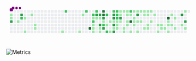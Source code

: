 <svg viewBox="-16 -32 880 192" width="880" height="192" xmlns="http://www.w3.org/2000/svg"><style>@keyframes c0{.45%{fill:var(--c1)}.47%,to{fill:var(--ce)}}@keyframes c1{.68%{fill:var(--c1)}.7%,to{fill:var(--ce)}}@keyframes c2{64.98%{fill:var(--c3)}65%,to{fill:var(--ce)}}@keyframes c3{1.36%{fill:var(--c1)}1.38%,to{fill:var(--ce)}}@keyframes c4{63.83%{fill:var(--c3)}63.85%,to{fill:var(--ce)}}@keyframes c5{63.61%{fill:var(--c2)}63.63%,to{fill:var(--ce)}}@keyframes c6{2.05%{fill:var(--c1)}2.07%,to{fill:var(--ce)}}@keyframes c7{4.8%{fill:var(--c1)}4.82%,to{fill:var(--ce)}}@keyframes c8{2.74%{fill:var(--c1)}2.76%,to{fill:var(--ce)}}@keyframes c9{3.65%{fill:var(--c1)}3.67%,to{fill:var(--ce)}}@keyframes ca{3.88%{fill:var(--c1)}3.9%,to{fill:var(--ce)}}@keyframes cb{7.31%{fill:var(--c1)}7.33%,to{fill:var(--ce)}}@keyframes cc{60.17%{fill:var(--c2)}60.19%,to{fill:var(--ce)}}@keyframes cd{8.46%{fill:var(--c1)}8.48%,to{fill:var(--ce)}}@keyframes ce{23.1%{fill:var(--c1)}23.12%,to{fill:var(--ce)}}@keyframes cf{58.8%{fill:var(--c2)}58.82%,to{fill:var(--ce)}}@keyframes cg{93.13%{fill:var(--c4)}93.15%,to{fill:var(--ce)}}@keyframes ch{57.2%{fill:var(--c2)}57.22%,to{fill:var(--ce)}}@keyframes ci{22.19%{fill:var(--c1)}22.21%,to{fill:var(--ce)}}@keyframes cj{57.66%{fill:var(--c2)}57.68%,to{fill:var(--ce)}}@keyframes ck{9.83%{fill:var(--c1)}9.85%,to{fill:var(--ce)}}@keyframes cl{9.6%{fill:var(--c1)}9.62%,to{fill:var(--ce)}}@keyframes cm{9.37%{fill:var(--c1)}9.39%,to{fill:var(--ce)}}@keyframes cn{56.74%{fill:var(--c2)}56.76%,to{fill:var(--ce)}}@keyframes co{75.73%{fill:var(--c3)}75.75%,to{fill:var(--ce)}}@keyframes cp{10.52%{fill:var(--c1)}10.54%,to{fill:var(--ce)}}@keyframes cq{75.5%{fill:var(--c3)}75.52%,to{fill:var(--ce)}}@keyframes cr{10.75%{fill:var(--c1)}10.77%,to{fill:var(--ce)}}@keyframes cs{71.16%{fill:var(--c3)}71.18%,to{fill:var(--ce)}}@keyframes ct{21.04%{fill:var(--c1)}21.06%,to{fill:var(--ce)}}@keyframes cu{20.81%{fill:var(--c1)}20.83%,to{fill:var(--ce)}}@keyframes cv{91.07%{fill:var(--c4)}91.09%,to{fill:var(--ce)}}@keyframes cw{90.84%{fill:var(--c4)}90.86%,to{fill:var(--ce)}}@keyframes cx{75.05%{fill:var(--c3)}75.07%,to{fill:var(--ce)}}@keyframes cy{11.2%{fill:var(--c1)}11.22%,to{fill:var(--ce)}}@keyframes cz{52.16%{fill:var(--c2)}52.18%,to{fill:var(--ce)}}@keyframes c10{71.61%{fill:var(--c3)}71.63%,to{fill:var(--ce)}}@keyframes c11{51.25%{fill:var(--c2)}51.27%,to{fill:var(--ce)}}@keyframes c12{25.39%{fill:var(--c1)}25.41%,to{fill:var(--ce)}}@keyframes c13{52.85%{fill:var(--c2)}52.87%,to{fill:var(--ce)}}@keyframes c14{11.66%{fill:var(--c1)}11.68%,to{fill:var(--ce)}}@keyframes c15{19.67%{fill:var(--c1)}19.69%,to{fill:var(--ce)}}@keyframes c16{50.56%{fill:var(--c2)}50.58%,to{fill:var(--ce)}}@keyframes c17{73.22%{fill:var(--c3)}73.24%,to{fill:var(--ce)}}@keyframes c18{72.99%{fill:var(--c3)}73.01%,to{fill:var(--ce)}}@keyframes c19{11.89%{fill:var(--c1)}11.91%,to{fill:var(--ce)}}@keyframes c1a{72.53%{fill:var(--c3)}72.55%,to{fill:var(--ce)}}@keyframes c1b{19.21%{fill:var(--c1)}19.23%,to{fill:var(--ce)}}@keyframes c1c{78.02%{fill:var(--c3)}78.04%,to{fill:var(--ce)}}@keyframes c1d{50.33%{fill:var(--c2)}50.35%,to{fill:var(--ce)}}@keyframes c1e{54.68%{fill:var(--c2)}54.7%,to{fill:var(--ce)}}@keyframes c1f{54.45%{fill:var(--c2)}54.47%,to{fill:var(--ce)}}@keyframes c1g{12.12%{fill:var(--c1)}12.14%,to{fill:var(--ce)}}@keyframes c1h{18.3%{fill:var(--c1)}18.32%,to{fill:var(--ce)}}@keyframes c1i{18.07%{fill:var(--c1)}18.09%,to{fill:var(--ce)}}@keyframes c1j{32.71%{fill:var(--c1)}32.73%,to{fill:var(--ce)}}@keyframes c1k{32.94%{fill:var(--c1)}32.96%,to{fill:var(--ce)}}@keyframes c1l{73.9%{fill:var(--c3)}73.92%,to{fill:var(--ce)}}@keyframes c1m{12.35%{fill:var(--c1)}12.37%,to{fill:var(--ce)}}@keyframes c1n{32.48%{fill:var(--c1)}32.5%,to{fill:var(--ce)}}@keyframes c1o{17.61%{fill:var(--c1)}17.63%,to{fill:var(--ce)}}@keyframes c1p{17.38%{fill:var(--c1)}17.4%,to{fill:var(--ce)}}@keyframes c1q{32.26%{fill:var(--c1)}32.28%,to{fill:var(--ce)}}@keyframes c1r{27.45%{fill:var(--c1)}27.47%,to{fill:var(--ce)}}@keyframes c1s{12.8%{fill:var(--c1)}12.82%,to{fill:var(--ce)}}@keyframes c1t{13.03%{fill:var(--c1)}13.05%,to{fill:var(--ce)}}@keyframes c1u{49.42%{fill:var(--c2)}49.44%,to{fill:var(--ce)}}@keyframes c1v{27.68%{fill:var(--c1)}27.7%,to{fill:var(--ce)}}@keyframes c1w{88.55%{fill:var(--c4)}88.57%,to{fill:var(--ce)}}@keyframes c1x{16.92%{fill:var(--c1)}16.94%,to{fill:var(--ce)}}@keyframes c1y{28.14%{fill:var(--c1)}28.16%,to{fill:var(--ce)}}@keyframes c1z{31.34%{fill:var(--c1)}31.36%,to{fill:var(--ce)}}@keyframes c20{13.72%{fill:var(--c1)}13.74%,to{fill:var(--ce)}}@keyframes c21{13.49%{fill:var(--c1)}13.51%,to{fill:var(--ce)}}@keyframes c22{28.37%{fill:var(--c1)}28.39%,to{fill:var(--ce)}}@keyframes c23{80.77%{fill:var(--c3)}80.79%,to{fill:var(--ce)}}@keyframes c24{13.95%{fill:var(--c1)}13.97%,to{fill:var(--ce)}}@keyframes c25{16.47%{fill:var(--c1)}16.49%,to{fill:var(--ce)}}@keyframes c26{28.59%{fill:var(--c1)}28.61%,to{fill:var(--ce)}}@keyframes c27{14.18%{fill:var(--c1)}14.2%,to{fill:var(--ce)}}@keyframes c28{28.82%{fill:var(--c1)}28.84%,to{fill:var(--ce)}}@keyframes c29{30.42%{fill:var(--c1)}30.44%,to{fill:var(--ce)}}@keyframes c2a{15.78%{fill:var(--c1)}15.8%,to{fill:var(--ce)}}@keyframes c2b{29.05%{fill:var(--c1)}29.07%,to{fill:var(--ce)}}@keyframes c2c{30.2%{fill:var(--c1)}30.22%,to{fill:var(--ce)}}@keyframes c2d{15.32%{fill:var(--c1)}15.34%,to{fill:var(--ce)}}@keyframes c2e{15.55%{fill:var(--c1)}15.57%,to{fill:var(--ce)}}@keyframes c2f{29.28%{fill:var(--c1)}29.3%,to{fill:var(--ce)}}@keyframes c2g{14.86%{fill:var(--c1)}14.88%,to{fill:var(--ce)}}@keyframes c2h{29.74%{fill:var(--c1)}29.76%,to{fill:var(--ce)}}@keyframes c2i{36.15%{fill:var(--c1)}36.17%,to{fill:var(--ce)}}@keyframes c2j{42.55%{fill:var(--c1)}42.57%,to{fill:var(--ce)}}@keyframes c2k{36.37%{fill:var(--c1)}36.39%,to{fill:var(--ce)}}@keyframes c2l{36.6%{fill:var(--c1)}36.62%,to{fill:var(--ce)}}@keyframes c2m{36.83%{fill:var(--c1)}36.85%,to{fill:var(--ce)}}@keyframes c2n{85.8%{fill:var(--c4)}85.82%,to{fill:var(--ce)}}@keyframes c2o{41.18%{fill:var(--c1)}41.2%,to{fill:var(--ce)}}@keyframes c2p{37.29%{fill:var(--c1)}37.31%,to{fill:var(--ce)}}@keyframes c2q{41.87%{fill:var(--c1)}41.89%,to{fill:var(--ce)}}@keyframes c2r{40.49%{fill:var(--c1)}40.51%,to{fill:var(--ce)}}@keyframes c2s{37.52%{fill:var(--c1)}37.54%,to{fill:var(--ce)}}@keyframes c2t{40.04%{fill:var(--c1)}40.06%,to{fill:var(--ce)}}@keyframes c2u{37.98%{fill:var(--c1)}38%,to{fill:var(--ce)}}@keyframes c2v{83.74%{fill:var(--c3)}83.76%,to{fill:var(--ce)}}@keyframes c2w{39.12%{fill:var(--c1)}39.14%,to{fill:var(--ce)}}@keyframes c2x{45.76%{fill:var(--c1)}45.78%,to{fill:var(--ce)}}@keyframes c2y{84.43%{fill:var(--c3)}84.45%,to{fill:var(--ce)}}@keyframes c2z{38.66%{fill:var(--c1)}38.68%,to{fill:var(--ce)}}@keyframes u0{.45%{transform:scale(0,1)}.47%,.68%{transform:scale(.01,1)}.7%,1.36%{transform:scale(.03,1)}1.38%,2.05%{transform:scale(.04,1)}2.07%,2.74%{transform:scale(.05,1)}2.76%,3.65%{transform:scale(.07,1)}3.67%,3.88%{transform:scale(.08,1)}3.9%,4.8%{transform:scale(.09,1)}4.82%,7.31%{transform:scale(.11,1)}7.33%,8.46%{transform:scale(.12,1)}8.48%,9.37%{transform:scale(.14,1)}9.39%,9.6%{transform:scale(.15,1)}9.62%,9.83%{transform:scale(.16,1)}10.52%,9.85%{transform:scale(.18,1)}10.54%,10.75%{transform:scale(.19,1)}10.77%,11.2%{transform:scale(.2,1)}11.22%,11.66%{transform:scale(.22,1)}11.68%,11.89%{transform:scale(.23,1)}11.91%,12.12%{transform:scale(.24,1)}12.14%,12.35%{transform:scale(.26,1)}12.37%,12.8%{transform:scale(.27,1)}12.82%,13.03%{transform:scale(.28,1)}13.05%,13.49%{transform:scale(.3,1)}13.51%,13.72%{transform:scale(.31,1)}13.74%,13.95%{transform:scale(.32,1)}13.97%,14.18%{transform:scale(.34,1)}14.2%,14.86%{transform:scale(.35,1)}14.88%,15.32%{transform:scale(.36,1)}15.34%,15.55%{transform:scale(.38,1)}15.57%,15.78%{transform:scale(.39,1)}15.8%,16.47%{transform:scale(.41,1)}16.49%,16.92%{transform:scale(.42,1)}16.94%,17.38%{transform:scale(.43,1)}17.4%,17.61%{transform:scale(.45,1)}17.63%,18.07%{transform:scale(.46,1)}18.09%,18.3%{transform:scale(.47,1)}18.32%,19.21%{transform:scale(.49,1)}19.23%,19.67%{transform:scale(.5,1)}19.69%,20.81%{transform:scale(.51,1)}20.83%,21.04%{transform:scale(.53,1)}21.06%,22.19%{transform:scale(.54,1)}22.21%,23.1%{transform:scale(.55,1)}23.12%,25.39%{transform:scale(.57,1)}25.41%,27.45%{transform:scale(.58,1)}27.47%,27.68%{transform:scale(.59,1)}27.7%,28.14%{transform:scale(.61,1)}28.16%,28.37%{transform:scale(.62,1)}28.39%,28.59%{transform:scale(.64,1)}28.61%,28.82%{transform:scale(.65,1)}28.84%,29.05%{transform:scale(.66,1)}29.07%,29.28%{transform:scale(.68,1)}29.3%,29.74%{transform:scale(.69,1)}29.76%,30.2%{transform:scale(.7,1)}30.22%,30.42%{transform:scale(.72,1)}30.44%,31.34%{transform:scale(.73,1)}31.36%,32.26%{transform:scale(.74,1)}32.28%,32.48%{transform:scale(.76,1)}32.5%,32.71%{transform:scale(.77,1)}32.73%,32.94%{transform:scale(.78,1)}32.96%,36.15%{transform:scale(.8,1)}36.17%,36.37%{transform:scale(.81,1)}36.39%,36.6%{transform:scale(.82,1)}36.62%,36.83%{transform:scale(.84,1)}36.85%,37.29%{transform:scale(.85,1)}37.31%,37.52%{transform:scale(.86,1)}37.54%,37.98%{transform:scale(.88,1)}38%,38.66%{transform:scale(.89,1)}38.68%,39.12%{transform:scale(.91,1)}39.14%,40.04%{transform:scale(.92,1)}40.06%,40.49%{transform:scale(.93,1)}40.51%,41.18%{transform:scale(.95,1)}41.2%,41.87%{transform:scale(.96,1)}41.89%,42.55%{transform:scale(.97,1)}42.57%,45.76%{transform:scale(.99,1)}45.78%,to{transform:scale(1,1)}}@keyframes u1{49.42%{transform:scale(0,1)}49.44%,50.33%{transform:scale(.07,1)}50.35%,50.56%{transform:scale(.14,1)}50.58%,51.25%{transform:scale(.21,1)}51.27%,52.16%{transform:scale(.29,1)}52.18%,52.85%{transform:scale(.36,1)}52.87%,54.45%{transform:scale(.43,1)}54.47%,54.68%{transform:scale(.5,1)}54.7%,56.74%{transform:scale(.57,1)}56.76%,57.2%{transform:scale(.64,1)}57.22%,57.66%{transform:scale(.71,1)}57.68%,58.8%{transform:scale(.79,1)}58.82%,60.17%{transform:scale(.86,1)}60.19%,63.61%{transform:scale(.93,1)}63.63%,to{transform:scale(1,1)}}@keyframes u2{63.83%{transform:scale(0,1)}63.85%,64.98%{transform:scale(.07,1)}65%,71.16%{transform:scale(.13,1)}71.18%,71.61%{transform:scale(.2,1)}71.63%,72.53%{transform:scale(.27,1)}72.55%,72.99%{transform:scale(.33,1)}73.01%,73.22%{transform:scale(.4,1)}73.24%,73.9%{transform:scale(.47,1)}73.92%,75.05%{transform:scale(.53,1)}75.07%,75.5%{transform:scale(.6,1)}75.52%,75.73%{transform:scale(.67,1)}75.75%,78.02%{transform:scale(.73,1)}78.04%,80.77%{transform:scale(.8,1)}80.79%,83.74%{transform:scale(.87,1)}83.76%,84.43%{transform:scale(.93,1)}84.45%,to{transform:scale(1,1)}}@keyframes u3{85.8%{transform:scale(0,1)}85.82%,88.55%{transform:scale(.2,1)}88.57%,90.84%{transform:scale(.4,1)}90.86%,91.07%{transform:scale(.6,1)}91.09%,93.13%{transform:scale(.8,1)}93.15%,to{transform:scale(1,1)}}@keyframes s0{0%,99.77%{transform:translate(0,-16px)}.69%{transform:translate(0,32px)}1.14%{transform:translate(32px,32px)}1.37%{transform:translate(32px,48px)}1.83%{transform:translate(64px,48px)}2.06%,63.39%{transform:translate(64px,32px)}2.52%{transform:translate(96px,32px)}2.75%{transform:translate(96px,16px)}2.97%{transform:translate(112px,16px)}3.89%{transform:translate(112px,80px)}4.58%{transform:translate(64px,80px)}4.81%{transform:translate(64px,96px)}9.38%{transform:translate(384px,96px)}9.84%{transform:translate(384px,64px)}10.07%{transform:translate(400px,64px)}10.53%,21.97%,75.97%{transform:translate(400px,32px)}10.76%,24.49%,75.29%{transform:translate(416px,32px)}10.98%,24.71%,70.94%{transform:translate(416px,48px)}12.81%,27%,88.79%{transform:translate(544px,48px)}13.04%{transform:translate(544px,64px)}13.5%{transform:translate(576px,64px)}13.73%{transform:translate(576px,48px)}14.87%{transform:translate(656px,48px)}15.1%{transform:translate(656px,64px)}15.33%{transform:translate(640px,64px)}15.56%{transform:translate(640px,80px)}16.25%{transform:translate(592px,80px)}16.48%,79.63%{transform:translate(592px,96px)}17.39%{transform:translate(528px,96px)}17.62%{transform:translate(528px,80px)}18.08%,53.78%{transform:translate(496px,80px)}18.31%{transform:translate(496px,64px)}18.54%{transform:translate(512px,64px)}18.76%{transform:translate(512px,80px)}19.45%,53.32%{transform:translate(464px,80px)}19.91%{transform:translate(464px,112px)}20.37%{transform:translate(432px,112px)}20.59%{transform:translate(432px,96px)}20.82%{transform:translate(416px,96px)}21.05%{transform:translate(416px,80px)}21.28%{transform:translate(400px,80px)}22.43%{transform:translate(368px,32px)}22.65%{transform:translate(368px,16px)}23.11%{transform:translate(336px,16px)}23.34%{transform:translate(336px,32px)}25.17%,51.72%{transform:translate(448px,48px)}25.4%,52.4%{transform:translate(448px,64px)}25.63%{transform:translate(464px,64px)}25.86%{transform:translate(464px,48px)}27.46%,32.04%,89.24%{transform:translate(544px,16px)}27.92%,31.58%,33.87%{transform:translate(576px,16px)}28.15%{transform:translate(576px,0)}29.52%{transform:translate(672px,0)}29.75%{transform:translate(672px,16px)}30.66%{transform:translate(608px,16px)}30.89%{transform:translate(608px,32px)}31.35%,34.1%{transform:translate(576px,32px)}32.27%{transform:translate(544px,0)}32.72%{transform:translate(512px,0)}32.95%,73.68%{transform:translate(512px,16px)}35.7%{transform:translate(688px,32px)}36.16%{transform:translate(688px,64px)}36.38%{transform:translate(704px,64px)}36.61%{transform:translate(704px,80px)}37.07%{transform:translate(736px,80px)}37.3%{transform:translate(736px,64px)}37.76%{transform:translate(768px,64px)}37.99%{transform:translate(768px,80px)}38.67%{transform:translate(816px,80px)}38.9%{transform:translate(816px,64px)}39.13%{transform:translate(800px,64px)}39.59%,45.08%,84.9%{transform:translate(800px,32px)}40.05%{transform:translate(768px,32px)}40.27%{transform:translate(768px,16px)}40.5%{transform:translate(752px,16px)}40.96%{transform:translate(752px,48px)}41.19%{transform:translate(736px,48px)}41.88%{transform:translate(736px,96px)}42.56%{transform:translate(688px,96px)}42.79%{transform:translate(688px,80px)}44.39%{transform:translate(800px,80px)}45.31%{transform:translate(816px,32px)}45.77%{transform:translate(816px,0)}51.03%{transform:translate(448px,0)}51.95%{transform:translate(432px,48px)}52.17%,71.4%{transform:translate(432px,64px)}52.86%{transform:translate(448px,96px)}53.09%{transform:translate(464px,96px)}55.15%{transform:translate(496px,-16px)}56.52%{transform:translate(400px,-16px)}56.75%{transform:translate(400px,0)}56.98%{transform:translate(384px,0)}57.67%{transform:translate(384px,48px)}57.89%{transform:translate(368px,48px)}58.58%,91.99%{transform:translate(368px,0)}62.93%{transform:translate(64px,0)}63.62%{transform:translate(48px,32px)}63.84%{transform:translate(48px,16px)}64.53%{transform:translate(0,16px)}64.99%{transform:translate(0,48px)}71.17%{transform:translate(416px,64px)}71.62%{transform:translate(432px,80px)}72.31%{transform:translate(480px,80px)}73.23%{transform:translate(480px,16px)}73.91%{transform:translate(512px,32px)}75.51%{transform:translate(416px,16px)}75.74%{transform:translate(400px,16px)}77.12%{transform:translate(480px,32px)}78.03%{transform:translate(480px,96px)}80.78%{transform:translate(592px,16px)}83.98%{transform:translate(816px,16px)}84.44%{transform:translate(816px,48px)}84.67%{transform:translate(800px,48px)}88.33%{transform:translate(560px,32px)}88.56%{transform:translate(560px,48px)}90.85%{transform:translate(432px,16px)}91.08%{transform:translate(432px,0)}93.14%{transform:translate(368px,80px)}95.19%{transform:translate(224px,80px)}95.88%{transform:translate(224px,32px)}96.8%{transform:translate(160px,32px)}97.25%{transform:translate(160px,0)}98.86%{transform:translate(48px,0)}99.08%{transform:translate(48px,-16px)}}@keyframes s1{0%,99.77%{transform:translate(16px,-16px)}.23%{transform:translate(0,-16px)}.92%{transform:translate(0,32px)}1.37%{transform:translate(32px,32px)}1.6%{transform:translate(32px,48px)}2.06%{transform:translate(64px,48px)}2.29%,63.62%{transform:translate(64px,32px)}2.75%{transform:translate(96px,32px)}2.97%{transform:translate(96px,16px)}3.2%{transform:translate(112px,16px)}4.12%{transform:translate(112px,80px)}4.81%{transform:translate(64px,80px)}5.03%{transform:translate(64px,96px)}9.61%{transform:translate(384px,96px)}10.07%{transform:translate(384px,64px)}10.3%{transform:translate(400px,64px)}10.76%,22.2%,76.2%{transform:translate(400px,32px)}10.98%,24.71%,75.51%{transform:translate(416px,32px)}11.21%,24.94%,71.17%{transform:translate(416px,48px)}13.04%,27.23%,89.02%{transform:translate(544px,48px)}13.27%{transform:translate(544px,64px)}13.73%{transform:translate(576px,64px)}13.96%{transform:translate(576px,48px)}15.1%{transform:translate(656px,48px)}15.33%{transform:translate(656px,64px)}15.56%{transform:translate(640px,64px)}15.79%{transform:translate(640px,80px)}16.48%{transform:translate(592px,80px)}16.7%,79.86%{transform:translate(592px,96px)}17.62%{transform:translate(528px,96px)}17.85%{transform:translate(528px,80px)}18.31%,54%{transform:translate(496px,80px)}18.54%{transform:translate(496px,64px)}18.76%{transform:translate(512px,64px)}18.99%{transform:translate(512px,80px)}19.68%,53.55%{transform:translate(464px,80px)}20.14%{transform:translate(464px,112px)}20.59%{transform:translate(432px,112px)}20.82%{transform:translate(432px,96px)}21.05%{transform:translate(416px,96px)}21.28%{transform:translate(416px,80px)}21.51%{transform:translate(400px,80px)}22.65%{transform:translate(368px,32px)}22.88%{transform:translate(368px,16px)}23.34%{transform:translate(336px,16px)}23.57%{transform:translate(336px,32px)}25.4%,51.95%{transform:translate(448px,48px)}25.63%,52.63%{transform:translate(448px,64px)}25.86%{transform:translate(464px,64px)}26.09%{transform:translate(464px,48px)}27.69%,32.27%,89.47%{transform:translate(544px,16px)}28.15%,31.81%,34.1%{transform:translate(576px,16px)}28.38%{transform:translate(576px,0)}29.75%{transform:translate(672px,0)}29.98%{transform:translate(672px,16px)}30.89%{transform:translate(608px,16px)}31.12%{transform:translate(608px,32px)}31.58%,34.32%{transform:translate(576px,32px)}32.49%{transform:translate(544px,0)}32.95%{transform:translate(512px,0)}33.18%,73.91%{transform:translate(512px,16px)}35.93%{transform:translate(688px,32px)}36.38%{transform:translate(688px,64px)}36.61%{transform:translate(704px,64px)}36.84%{transform:translate(704px,80px)}37.3%{transform:translate(736px,80px)}37.53%{transform:translate(736px,64px)}37.99%{transform:translate(768px,64px)}38.22%{transform:translate(768px,80px)}38.9%{transform:translate(816px,80px)}39.13%{transform:translate(816px,64px)}39.36%{transform:translate(800px,64px)}39.82%,45.31%,85.13%{transform:translate(800px,32px)}40.27%{transform:translate(768px,32px)}40.5%{transform:translate(768px,16px)}40.73%{transform:translate(752px,16px)}41.19%{transform:translate(752px,48px)}41.42%{transform:translate(736px,48px)}42.11%{transform:translate(736px,96px)}42.79%{transform:translate(688px,96px)}43.02%{transform:translate(688px,80px)}44.62%{transform:translate(800px,80px)}45.54%{transform:translate(816px,32px)}46%{transform:translate(816px,0)}51.26%{transform:translate(448px,0)}52.17%{transform:translate(432px,48px)}52.4%,71.62%{transform:translate(432px,64px)}53.09%{transform:translate(448px,96px)}53.32%{transform:translate(464px,96px)}55.38%{transform:translate(496px,-16px)}56.75%{transform:translate(400px,-16px)}56.98%{transform:translate(400px,0)}57.21%{transform:translate(384px,0)}57.89%{transform:translate(384px,48px)}58.12%{transform:translate(368px,48px)}58.81%,92.22%{transform:translate(368px,0)}63.16%{transform:translate(64px,0)}63.84%{transform:translate(48px,32px)}64.07%{transform:translate(48px,16px)}64.76%{transform:translate(0,16px)}65.22%{transform:translate(0,48px)}71.4%{transform:translate(416px,64px)}71.85%{transform:translate(432px,80px)}72.54%{transform:translate(480px,80px)}73.46%{transform:translate(480px,16px)}74.14%{transform:translate(512px,32px)}75.74%{transform:translate(416px,16px)}75.97%{transform:translate(400px,16px)}77.35%{transform:translate(480px,32px)}78.26%{transform:translate(480px,96px)}81.01%{transform:translate(592px,16px)}84.21%{transform:translate(816px,16px)}84.67%{transform:translate(816px,48px)}84.9%{transform:translate(800px,48px)}88.56%{transform:translate(560px,32px)}88.79%{transform:translate(560px,48px)}91.08%{transform:translate(432px,16px)}91.3%{transform:translate(432px,0)}93.36%{transform:translate(368px,80px)}95.42%{transform:translate(224px,80px)}96.11%{transform:translate(224px,32px)}97.03%{transform:translate(160px,32px)}97.48%{transform:translate(160px,0)}99.08%{transform:translate(48px,0)}99.31%{transform:translate(48px,-16px)}}@keyframes s2{0%,99.77%{transform:translate(32px,-16px)}.46%{transform:translate(0,-16px)}1.14%{transform:translate(0,32px)}1.6%{transform:translate(32px,32px)}1.83%{transform:translate(32px,48px)}2.29%{transform:translate(64px,48px)}2.52%,63.84%{transform:translate(64px,32px)}2.97%{transform:translate(96px,32px)}3.2%{transform:translate(96px,16px)}3.43%{transform:translate(112px,16px)}4.35%{transform:translate(112px,80px)}5.03%{transform:translate(64px,80px)}5.26%{transform:translate(64px,96px)}9.84%{transform:translate(384px,96px)}10.3%{transform:translate(384px,64px)}10.53%{transform:translate(400px,64px)}10.98%,22.43%,76.43%{transform:translate(400px,32px)}11.21%,24.94%,75.74%{transform:translate(416px,32px)}11.44%,25.17%,71.4%{transform:translate(416px,48px)}13.27%,27.46%,89.24%{transform:translate(544px,48px)}13.5%{transform:translate(544px,64px)}13.96%{transform:translate(576px,64px)}14.19%{transform:translate(576px,48px)}15.33%{transform:translate(656px,48px)}15.56%{transform:translate(656px,64px)}15.79%{transform:translate(640px,64px)}16.02%{transform:translate(640px,80px)}16.7%{transform:translate(592px,80px)}16.93%,80.09%{transform:translate(592px,96px)}17.85%{transform:translate(528px,96px)}18.08%{transform:translate(528px,80px)}18.54%,54.23%{transform:translate(496px,80px)}18.76%{transform:translate(496px,64px)}18.99%{transform:translate(512px,64px)}19.22%{transform:translate(512px,80px)}19.91%,53.78%{transform:translate(464px,80px)}20.37%{transform:translate(464px,112px)}20.82%{transform:translate(432px,112px)}21.05%{transform:translate(432px,96px)}21.28%{transform:translate(416px,96px)}21.51%{transform:translate(416px,80px)}21.74%{transform:translate(400px,80px)}22.88%{transform:translate(368px,32px)}23.11%{transform:translate(368px,16px)}23.57%{transform:translate(336px,16px)}23.8%{transform:translate(336px,32px)}25.63%,52.17%{transform:translate(448px,48px)}25.86%,52.86%{transform:translate(448px,64px)}26.09%{transform:translate(464px,64px)}26.32%{transform:translate(464px,48px)}27.92%,32.49%,89.7%{transform:translate(544px,16px)}28.38%,32.04%,34.32%{transform:translate(576px,16px)}28.6%{transform:translate(576px,0)}29.98%{transform:translate(672px,0)}30.21%{transform:translate(672px,16px)}31.12%{transform:translate(608px,16px)}31.35%{transform:translate(608px,32px)}31.81%,34.55%{transform:translate(576px,32px)}32.72%{transform:translate(544px,0)}33.18%{transform:translate(512px,0)}33.41%,74.14%{transform:translate(512px,16px)}36.16%{transform:translate(688px,32px)}36.61%{transform:translate(688px,64px)}36.84%{transform:translate(704px,64px)}37.07%{transform:translate(704px,80px)}37.53%{transform:translate(736px,80px)}37.76%{transform:translate(736px,64px)}38.22%{transform:translate(768px,64px)}38.44%{transform:translate(768px,80px)}39.13%{transform:translate(816px,80px)}39.36%{transform:translate(816px,64px)}39.59%{transform:translate(800px,64px)}40.05%,45.54%,85.35%{transform:translate(800px,32px)}40.5%{transform:translate(768px,32px)}40.73%{transform:translate(768px,16px)}40.96%{transform:translate(752px,16px)}41.42%{transform:translate(752px,48px)}41.65%{transform:translate(736px,48px)}42.33%{transform:translate(736px,96px)}43.02%{transform:translate(688px,96px)}43.25%{transform:translate(688px,80px)}44.85%{transform:translate(800px,80px)}45.77%{transform:translate(816px,32px)}46.22%{transform:translate(816px,0)}51.49%{transform:translate(448px,0)}52.4%{transform:translate(432px,48px)}52.63%,71.85%{transform:translate(432px,64px)}53.32%{transform:translate(448px,96px)}53.55%{transform:translate(464px,96px)}55.61%{transform:translate(496px,-16px)}56.98%{transform:translate(400px,-16px)}57.21%{transform:translate(400px,0)}57.44%{transform:translate(384px,0)}58.12%{transform:translate(384px,48px)}58.35%{transform:translate(368px,48px)}59.04%,92.45%{transform:translate(368px,0)}63.39%{transform:translate(64px,0)}64.07%{transform:translate(48px,32px)}64.3%{transform:translate(48px,16px)}64.99%{transform:translate(0,16px)}65.45%{transform:translate(0,48px)}71.62%{transform:translate(416px,64px)}72.08%{transform:translate(432px,80px)}72.77%{transform:translate(480px,80px)}73.68%{transform:translate(480px,16px)}74.37%{transform:translate(512px,32px)}75.97%{transform:translate(416px,16px)}76.2%{transform:translate(400px,16px)}77.57%{transform:translate(480px,32px)}78.49%{transform:translate(480px,96px)}81.24%{transform:translate(592px,16px)}84.44%{transform:translate(816px,16px)}84.9%{transform:translate(816px,48px)}85.13%{transform:translate(800px,48px)}88.79%{transform:translate(560px,32px)}89.02%{transform:translate(560px,48px)}91.3%{transform:translate(432px,16px)}91.53%{transform:translate(432px,0)}93.59%{transform:translate(368px,80px)}95.65%{transform:translate(224px,80px)}96.34%{transform:translate(224px,32px)}97.25%{transform:translate(160px,32px)}97.71%{transform:translate(160px,0)}99.31%{transform:translate(48px,0)}99.54%{transform:translate(48px,-16px)}}@keyframes s3{0%,99.77%{transform:translate(48px,-16px)}.69%{transform:translate(0,-16px)}1.37%{transform:translate(0,32px)}1.83%{transform:translate(32px,32px)}2.06%{transform:translate(32px,48px)}2.52%{transform:translate(64px,48px)}2.75%,64.07%{transform:translate(64px,32px)}3.2%{transform:translate(96px,32px)}3.43%{transform:translate(96px,16px)}3.66%{transform:translate(112px,16px)}4.58%{transform:translate(112px,80px)}5.26%{transform:translate(64px,80px)}5.49%{transform:translate(64px,96px)}10.07%{transform:translate(384px,96px)}10.53%{transform:translate(384px,64px)}10.76%{transform:translate(400px,64px)}11.21%,22.65%,76.66%{transform:translate(400px,32px)}11.44%,25.17%,75.97%{transform:translate(416px,32px)}11.67%,25.4%,71.62%{transform:translate(416px,48px)}13.5%,27.69%,89.47%{transform:translate(544px,48px)}13.73%{transform:translate(544px,64px)}14.19%{transform:translate(576px,64px)}14.42%{transform:translate(576px,48px)}15.56%{transform:translate(656px,48px)}15.79%{transform:translate(656px,64px)}16.02%{transform:translate(640px,64px)}16.25%{transform:translate(640px,80px)}16.93%{transform:translate(592px,80px)}17.16%,80.32%{transform:translate(592px,96px)}18.08%{transform:translate(528px,96px)}18.31%{transform:translate(528px,80px)}18.76%,54.46%{transform:translate(496px,80px)}18.99%{transform:translate(496px,64px)}19.22%{transform:translate(512px,64px)}19.45%{transform:translate(512px,80px)}20.14%,54%{transform:translate(464px,80px)}20.59%{transform:translate(464px,112px)}21.05%{transform:translate(432px,112px)}21.28%{transform:translate(432px,96px)}21.51%{transform:translate(416px,96px)}21.74%{transform:translate(416px,80px)}21.97%{transform:translate(400px,80px)}23.11%{transform:translate(368px,32px)}23.34%{transform:translate(368px,16px)}23.8%{transform:translate(336px,16px)}24.03%{transform:translate(336px,32px)}25.86%,52.4%{transform:translate(448px,48px)}26.09%,53.09%{transform:translate(448px,64px)}26.32%{transform:translate(464px,64px)}26.54%{transform:translate(464px,48px)}28.15%,32.72%,89.93%{transform:translate(544px,16px)}28.6%,32.27%,34.55%{transform:translate(576px,16px)}28.83%{transform:translate(576px,0)}30.21%{transform:translate(672px,0)}30.43%{transform:translate(672px,16px)}31.35%{transform:translate(608px,16px)}31.58%{transform:translate(608px,32px)}32.04%,34.78%{transform:translate(576px,32px)}32.95%{transform:translate(544px,0)}33.41%{transform:translate(512px,0)}33.64%,74.37%{transform:translate(512px,16px)}36.38%{transform:translate(688px,32px)}36.84%{transform:translate(688px,64px)}37.07%{transform:translate(704px,64px)}37.3%{transform:translate(704px,80px)}37.76%{transform:translate(736px,80px)}37.99%{transform:translate(736px,64px)}38.44%{transform:translate(768px,64px)}38.67%{transform:translate(768px,80px)}39.36%{transform:translate(816px,80px)}39.59%{transform:translate(816px,64px)}39.82%{transform:translate(800px,64px)}40.27%,45.77%,85.58%{transform:translate(800px,32px)}40.73%{transform:translate(768px,32px)}40.96%{transform:translate(768px,16px)}41.19%{transform:translate(752px,16px)}41.65%{transform:translate(752px,48px)}41.88%{transform:translate(736px,48px)}42.56%{transform:translate(736px,96px)}43.25%{transform:translate(688px,96px)}43.48%{transform:translate(688px,80px)}45.08%{transform:translate(800px,80px)}46%{transform:translate(816px,32px)}46.45%{transform:translate(816px,0)}51.72%{transform:translate(448px,0)}52.63%{transform:translate(432px,48px)}52.86%,72.08%{transform:translate(432px,64px)}53.55%{transform:translate(448px,96px)}53.78%{transform:translate(464px,96px)}55.84%{transform:translate(496px,-16px)}57.21%{transform:translate(400px,-16px)}57.44%{transform:translate(400px,0)}57.67%{transform:translate(384px,0)}58.35%{transform:translate(384px,48px)}58.58%{transform:translate(368px,48px)}59.27%,92.68%{transform:translate(368px,0)}63.62%{transform:translate(64px,0)}64.3%{transform:translate(48px,32px)}64.53%{transform:translate(48px,16px)}65.22%{transform:translate(0,16px)}65.68%{transform:translate(0,48px)}71.85%{transform:translate(416px,64px)}72.31%{transform:translate(432px,80px)}73%{transform:translate(480px,80px)}73.91%{transform:translate(480px,16px)}74.6%{transform:translate(512px,32px)}76.2%{transform:translate(416px,16px)}76.43%{transform:translate(400px,16px)}77.8%{transform:translate(480px,32px)}78.72%{transform:translate(480px,96px)}81.46%{transform:translate(592px,16px)}84.67%{transform:translate(816px,16px)}85.13%{transform:translate(816px,48px)}85.35%{transform:translate(800px,48px)}89.02%{transform:translate(560px,32px)}89.24%{transform:translate(560px,48px)}91.53%{transform:translate(432px,16px)}91.76%{transform:translate(432px,0)}93.82%{transform:translate(368px,80px)}95.88%{transform:translate(224px,80px)}96.57%{transform:translate(224px,32px)}97.48%{transform:translate(160px,32px)}97.94%{transform:translate(160px,0)}99.54%{transform:translate(48px,0)}}:root{--cb:#1b1f230a;--cs:purple;--ce:#ebedf0;--c0:#ebedf0;--c1:#9be9a8;--c2:#40c463;--c3:#30a14e;--c4:#216e39}@media (prefers-color-scheme:dark){:root{--cb:#1b1f230a;--cs:purple;--ce:#161b22;--c1:#01311f;--c2:#034525;--c3:#0f6d31;--c4:#00c647}}.c{shape-rendering:geometricPrecision;rx:2;ry:2;fill:var(--ce);stroke-width:1px;stroke:var(--cb);animation:none 43700ms linear infinite}.c.c0,.c.c1{fill:var(--c1);animation-name:c0}.c.c1{animation-name:c1}.c.c2{fill:var(--c3);animation-name:c2}.c.c3{fill:var(--c1);animation-name:c3}.c.c4{fill:var(--c3);animation-name:c4}.c.c5{fill:var(--c2);animation-name:c5}.c.c6,.c.c7,.c.c8{fill:var(--c1);animation-name:c6}.c.c7,.c.c8{animation-name:c7}.c.c8{animation-name:c8}.c.c9,.c.ca,.c.cb{fill:var(--c1);animation-name:c9}.c.ca,.c.cb{animation-name:ca}.c.cb{animation-name:cb}.c.cc{fill:var(--c2);animation-name:cc}.c.cd,.c.ce{fill:var(--c1);animation-name:cd}.c.ce{animation-name:ce}.c.cf{fill:var(--c2);animation-name:cf}.c.cg{fill:var(--c4);animation-name:cg}.c.ch{fill:var(--c2);animation-name:ch}.c.ci{fill:var(--c1);animation-name:ci}.c.cj{fill:var(--c2);animation-name:cj}.c.ck,.c.cl,.c.cm{fill:var(--c1);animation-name:ck}.c.cl,.c.cm{animation-name:cl}.c.cm{animation-name:cm}.c.cn{fill:var(--c2);animation-name:cn}.c.co{fill:var(--c3);animation-name:co}.c.cp{fill:var(--c1);animation-name:cp}.c.cq{fill:var(--c3);animation-name:cq}.c.cr{fill:var(--c1);animation-name:cr}.c.cs{fill:var(--c3);animation-name:cs}.c.ct,.c.cu{fill:var(--c1);animation-name:ct}.c.cu{animation-name:cu}.c.cv,.c.cw{fill:var(--c4);animation-name:cv}.c.cw{animation-name:cw}.c.cx{fill:var(--c3);animation-name:cx}.c.cy{fill:var(--c1);animation-name:cy}.c.cz{fill:var(--c2);animation-name:cz}.c.c10{fill:var(--c3);animation-name:c10}.c.c11{fill:var(--c2);animation-name:c11}.c.c12{fill:var(--c1);animation-name:c12}.c.c13{fill:var(--c2);animation-name:c13}.c.c14,.c.c15{fill:var(--c1);animation-name:c14}.c.c15{animation-name:c15}.c.c16{fill:var(--c2);animation-name:c16}.c.c17,.c.c18{fill:var(--c3);animation-name:c17}.c.c18{animation-name:c18}.c.c19{fill:var(--c1);animation-name:c19}.c.c1a{fill:var(--c3);animation-name:c1a}.c.c1b{fill:var(--c1);animation-name:c1b}.c.c1c{fill:var(--c3);animation-name:c1c}.c.c1d,.c.c1e,.c.c1f{fill:var(--c2);animation-name:c1d}.c.c1e,.c.c1f{animation-name:c1e}.c.c1f{animation-name:c1f}.c.c1g,.c.c1h{fill:var(--c1);animation-name:c1g}.c.c1h{animation-name:c1h}.c.c1i,.c.c1j,.c.c1k{fill:var(--c1);animation-name:c1i}.c.c1j,.c.c1k{animation-name:c1j}.c.c1k{animation-name:c1k}.c.c1l{fill:var(--c3);animation-name:c1l}.c.c1m,.c.c1n{fill:var(--c1);animation-name:c1m}.c.c1n{animation-name:c1n}.c.c1o,.c.c1p,.c.c1q{fill:var(--c1);animation-name:c1o}.c.c1p,.c.c1q{animation-name:c1p}.c.c1q{animation-name:c1q}.c.c1r,.c.c1s,.c.c1t{fill:var(--c1);animation-name:c1r}.c.c1s,.c.c1t{animation-name:c1s}.c.c1t{animation-name:c1t}.c.c1u{fill:var(--c2);animation-name:c1u}.c.c1v{fill:var(--c1);animation-name:c1v}.c.c1w{fill:var(--c4);animation-name:c1w}.c.c1x,.c.c1y,.c.c1z{fill:var(--c1);animation-name:c1x}.c.c1y,.c.c1z{animation-name:c1y}.c.c1z{animation-name:c1z}.c.c20,.c.c21,.c.c22{fill:var(--c1);animation-name:c20}.c.c21,.c.c22{animation-name:c21}.c.c22{animation-name:c22}.c.c23{fill:var(--c3);animation-name:c23}.c.c24{fill:var(--c1);animation-name:c24}.c.c25,.c.c26,.c.c27{fill:var(--c1);animation-name:c25}.c.c26,.c.c27{animation-name:c26}.c.c27{animation-name:c27}.c.c28,.c.c29,.c.c2a{fill:var(--c1);animation-name:c28}.c.c29,.c.c2a{animation-name:c29}.c.c2a{animation-name:c2a}.c.c2b,.c.c2c,.c.c2d{fill:var(--c1);animation-name:c2b}.c.c2c,.c.c2d{animation-name:c2c}.c.c2d{animation-name:c2d}.c.c2e,.c.c2f,.c.c2g{fill:var(--c1);animation-name:c2e}.c.c2f,.c.c2g{animation-name:c2f}.c.c2g{animation-name:c2g}.c.c2h,.c.c2i,.c.c2j{fill:var(--c1);animation-name:c2h}.c.c2i,.c.c2j{animation-name:c2i}.c.c2j{animation-name:c2j}.c.c2k,.c.c2l,.c.c2m{fill:var(--c1);animation-name:c2k}.c.c2l,.c.c2m{animation-name:c2l}.c.c2m{animation-name:c2m}.c.c2n{fill:var(--c4);animation-name:c2n}.c.c2o{fill:var(--c1);animation-name:c2o}.c.c2p,.c.c2q,.c.c2r{fill:var(--c1);animation-name:c2p}.c.c2q,.c.c2r{animation-name:c2q}.c.c2r{animation-name:c2r}.c.c2s,.c.c2t,.c.c2u{fill:var(--c1);animation-name:c2s}.c.c2t,.c.c2u{animation-name:c2t}.c.c2u{animation-name:c2u}.c.c2v{fill:var(--c3);animation-name:c2v}.c.c2w,.c.c2x{fill:var(--c1);animation-name:c2w}.c.c2x{animation-name:c2x}.c.c2y{fill:var(--c3);animation-name:c2y}.c.c2z{fill:var(--c1);animation-name:c2z}.s,.u{animation:none linear 43700ms infinite}.u,.u.u0{transform-origin:0 0}.u{transform:scale(0,1)}.u.u0{fill:var(--c1);animation-name:u0}.u.u1{fill:var(--c2);animation-name:u1;transform-origin:581px 0}.u.u2{fill:var(--c3);animation-name:u2;transform-origin:691px 0}.u.u3{fill:var(--c4);animation-name:u3;transform-origin:808.7px 0}.s{shape-rendering:geometricPrecision;fill:var(--cs)}.s.s0{transform:translate(0,-16px);animation-name:s0}.s.s1{transform:translate(16px,-16px);animation-name:s1}.s.s2{transform:translate(32px,-16px);animation-name:s2}.s.s3{transform:translate(48px,-16px);animation-name:s3}</style><rect class="c" x="2" y="2" width="12" height="12"/><rect class="c c0" x="2" y="18" width="12" height="12"/><rect class="c c1" x="2" y="34" width="12" height="12"/><rect class="c c2" x="2" y="50" width="12" height="12"/><rect class="c" x="2" y="66" width="12" height="12"/><rect class="c" x="2" y="82" width="12" height="12"/><rect class="c" x="2" y="98" width="12" height="12"/><rect class="c" x="18" y="2" width="12" height="12"/><rect class="c" x="18" y="18" width="12" height="12"/><rect class="c" x="18" y="34" width="12" height="12"/><rect class="c" x="18" y="50" width="12" height="12"/><rect class="c" x="18" y="66" width="12" height="12"/><rect class="c" x="18" y="82" width="12" height="12"/><rect class="c" x="18" y="98" width="12" height="12"/><rect class="c" x="34" y="2" width="12" height="12"/><rect class="c" x="34" y="18" width="12" height="12"/><rect class="c" x="34" y="34" width="12" height="12"/><rect class="c c3" x="34" y="50" width="12" height="12"/><rect class="c" x="34" y="66" width="12" height="12"/><rect class="c" x="34" y="82" width="12" height="12"/><rect class="c" x="34" y="98" width="12" height="12"/><rect class="c" x="50" y="2" width="12" height="12"/><rect class="c c4" x="50" y="18" width="12" height="12"/><rect class="c c5" x="50" y="34" width="12" height="12"/><rect class="c" x="50" y="50" width="12" height="12"/><rect class="c" x="50" y="66" width="12" height="12"/><rect class="c" x="50" y="82" width="12" height="12"/><rect class="c" x="50" y="98" width="12" height="12"/><rect class="c" x="66" y="2" width="12" height="12"/><rect class="c" x="66" y="18" width="12" height="12"/><rect class="c c6" x="66" y="34" width="12" height="12"/><rect class="c" x="66" y="50" width="12" height="12"/><rect class="c" x="66" y="66" width="12" height="12"/><rect class="c" x="66" y="82" width="12" height="12"/><rect class="c c7" x="66" y="98" width="12" height="12"/><rect class="c" x="82" y="2" width="12" height="12"/><rect class="c" x="82" y="18" width="12" height="12"/><rect class="c" x="82" y="34" width="12" height="12"/><rect class="c" x="82" y="50" width="12" height="12"/><rect class="c" x="82" y="66" width="12" height="12"/><rect class="c" x="82" y="82" width="12" height="12"/><rect class="c" x="82" y="98" width="12" height="12"/><rect class="c" x="98" y="2" width="12" height="12"/><rect class="c c8" x="98" y="18" width="12" height="12"/><rect class="c" x="98" y="34" width="12" height="12"/><rect class="c" x="98" y="50" width="12" height="12"/><rect class="c" x="98" y="66" width="12" height="12"/><rect class="c" x="98" y="82" width="12" height="12"/><rect class="c" x="98" y="98" width="12" height="12"/><rect class="c" x="114" y="2" width="12" height="12"/><rect class="c" x="114" y="18" width="12" height="12"/><rect class="c" x="114" y="34" width="12" height="12"/><rect class="c" x="114" y="50" width="12" height="12"/><rect class="c c9" x="114" y="66" width="12" height="12"/><rect class="c ca" x="114" y="82" width="12" height="12"/><rect class="c" x="114" y="98" width="12" height="12"/><rect class="c" x="130" y="2" width="12" height="12"/><rect class="c" x="130" y="18" width="12" height="12"/><rect class="c" x="130" y="34" width="12" height="12"/><rect class="c" x="130" y="50" width="12" height="12"/><rect class="c" x="130" y="66" width="12" height="12"/><rect class="c" x="130" y="82" width="12" height="12"/><rect class="c" x="130" y="98" width="12" height="12"/><rect class="c" x="146" y="2" width="12" height="12"/><rect class="c" x="146" y="18" width="12" height="12"/><rect class="c" x="146" y="34" width="12" height="12"/><rect class="c" x="146" y="50" width="12" height="12"/><rect class="c" x="146" y="66" width="12" height="12"/><rect class="c" x="146" y="82" width="12" height="12"/><rect class="c" x="146" y="98" width="12" height="12"/><rect class="c" x="162" y="2" width="12" height="12"/><rect class="c" x="162" y="18" width="12" height="12"/><rect class="c" x="162" y="34" width="12" height="12"/><rect class="c" x="162" y="50" width="12" height="12"/><rect class="c" x="162" y="66" width="12" height="12"/><rect class="c" x="162" y="82" width="12" height="12"/><rect class="c" x="162" y="98" width="12" height="12"/><rect class="c" x="178" y="2" width="12" height="12"/><rect class="c" x="178" y="18" width="12" height="12"/><rect class="c" x="178" y="34" width="12" height="12"/><rect class="c" x="178" y="50" width="12" height="12"/><rect class="c" x="178" y="66" width="12" height="12"/><rect class="c" x="178" y="82" width="12" height="12"/><rect class="c" x="178" y="98" width="12" height="12"/><rect class="c" x="194" y="2" width="12" height="12"/><rect class="c" x="194" y="18" width="12" height="12"/><rect class="c" x="194" y="34" width="12" height="12"/><rect class="c" x="194" y="50" width="12" height="12"/><rect class="c" x="194" y="66" width="12" height="12"/><rect class="c" x="194" y="82" width="12" height="12"/><rect class="c" x="194" y="98" width="12" height="12"/><rect class="c" x="210" y="2" width="12" height="12"/><rect class="c" x="210" y="18" width="12" height="12"/><rect class="c" x="210" y="34" width="12" height="12"/><rect class="c" x="210" y="50" width="12" height="12"/><rect class="c" x="210" y="66" width="12" height="12"/><rect class="c" x="210" y="82" width="12" height="12"/><rect class="c" x="210" y="98" width="12" height="12"/><rect class="c" x="226" y="2" width="12" height="12"/><rect class="c" x="226" y="18" width="12" height="12"/><rect class="c" x="226" y="34" width="12" height="12"/><rect class="c" x="226" y="50" width="12" height="12"/><rect class="c" x="226" y="66" width="12" height="12"/><rect class="c" x="226" y="82" width="12" height="12"/><rect class="c" x="226" y="98" width="12" height="12"/><rect class="c" x="242" y="2" width="12" height="12"/><rect class="c" x="242" y="18" width="12" height="12"/><rect class="c" x="242" y="34" width="12" height="12"/><rect class="c" x="242" y="50" width="12" height="12"/><rect class="c" x="242" y="66" width="12" height="12"/><rect class="c" x="242" y="82" width="12" height="12"/><rect class="c cb" x="242" y="98" width="12" height="12"/><rect class="c cc" x="258" y="2" width="12" height="12"/><rect class="c" x="258" y="18" width="12" height="12"/><rect class="c" x="258" y="34" width="12" height="12"/><rect class="c" x="258" y="50" width="12" height="12"/><rect class="c" x="258" y="66" width="12" height="12"/><rect class="c" x="258" y="82" width="12" height="12"/><rect class="c" x="258" y="98" width="12" height="12"/><rect class="c" x="274" y="2" width="12" height="12"/><rect class="c" x="274" y="18" width="12" height="12"/><rect class="c" x="274" y="34" width="12" height="12"/><rect class="c" x="274" y="50" width="12" height="12"/><rect class="c" x="274" y="66" width="12" height="12"/><rect class="c" x="274" y="82" width="12" height="12"/><rect class="c" x="274" y="98" width="12" height="12"/><rect class="c" x="290" y="2" width="12" height="12"/><rect class="c" x="290" y="18" width="12" height="12"/><rect class="c" x="290" y="34" width="12" height="12"/><rect class="c" x="290" y="50" width="12" height="12"/><rect class="c" x="290" y="66" width="12" height="12"/><rect class="c" x="290" y="82" width="12" height="12"/><rect class="c" x="290" y="98" width="12" height="12"/><rect class="c" x="306" y="2" width="12" height="12"/><rect class="c" x="306" y="18" width="12" height="12"/><rect class="c" x="306" y="34" width="12" height="12"/><rect class="c" x="306" y="50" width="12" height="12"/><rect class="c" x="306" y="66" width="12" height="12"/><rect class="c" x="306" y="82" width="12" height="12"/><rect class="c" x="306" y="98" width="12" height="12"/><rect class="c" x="322" y="2" width="12" height="12"/><rect class="c" x="322" y="18" width="12" height="12"/><rect class="c" x="322" y="34" width="12" height="12"/><rect class="c" x="322" y="50" width="12" height="12"/><rect class="c" x="322" y="66" width="12" height="12"/><rect class="c" x="322" y="82" width="12" height="12"/><rect class="c cd" x="322" y="98" width="12" height="12"/><rect class="c" x="338" y="2" width="12" height="12"/><rect class="c ce" x="338" y="18" width="12" height="12"/><rect class="c" x="338" y="34" width="12" height="12"/><rect class="c" x="338" y="50" width="12" height="12"/><rect class="c" x="338" y="66" width="12" height="12"/><rect class="c" x="338" y="82" width="12" height="12"/><rect class="c" x="338" y="98" width="12" height="12"/><rect class="c cf" x="354" y="2" width="12" height="12"/><rect class="c" x="354" y="18" width="12" height="12"/><rect class="c" x="354" y="34" width="12" height="12"/><rect class="c" x="354" y="50" width="12" height="12"/><rect class="c" x="354" y="66" width="12" height="12"/><rect class="c" x="354" y="82" width="12" height="12"/><rect class="c" x="354" y="98" width="12" height="12"/><rect class="c" x="370" y="2" width="12" height="12"/><rect class="c" x="370" y="18" width="12" height="12"/><rect class="c" x="370" y="34" width="12" height="12"/><rect class="c" x="370" y="50" width="12" height="12"/><rect class="c" x="370" y="66" width="12" height="12"/><rect class="c cg" x="370" y="82" width="12" height="12"/><rect class="c" x="370" y="98" width="12" height="12"/><rect class="c" x="386" y="2" width="12" height="12"/><rect class="c ch" x="386" y="18" width="12" height="12"/><rect class="c ci" x="386" y="34" width="12" height="12"/><rect class="c cj" x="386" y="50" width="12" height="12"/><rect class="c ck" x="386" y="66" width="12" height="12"/><rect class="c cl" x="386" y="82" width="12" height="12"/><rect class="c cm" x="386" y="98" width="12" height="12"/><rect class="c cn" x="402" y="2" width="12" height="12"/><rect class="c co" x="402" y="18" width="12" height="12"/><rect class="c cp" x="402" y="34" width="12" height="12"/><rect class="c" x="402" y="50" width="12" height="12"/><rect class="c" x="402" y="66" width="12" height="12"/><rect class="c" x="402" y="82" width="12" height="12"/><rect class="c" x="402" y="98" width="12" height="12"/><rect class="c" x="418" y="2" width="12" height="12"/><rect class="c cq" x="418" y="18" width="12" height="12"/><rect class="c cr" x="418" y="34" width="12" height="12"/><rect class="c" x="418" y="50" width="12" height="12"/><rect class="c cs" x="418" y="66" width="12" height="12"/><rect class="c ct" x="418" y="82" width="12" height="12"/><rect class="c cu" x="418" y="98" width="12" height="12"/><rect class="c cv" x="434" y="2" width="12" height="12"/><rect class="c cw" x="434" y="18" width="12" height="12"/><rect class="c cx" x="434" y="34" width="12" height="12"/><rect class="c cy" x="434" y="50" width="12" height="12"/><rect class="c cz" x="434" y="66" width="12" height="12"/><rect class="c c10" x="434" y="82" width="12" height="12"/><rect class="c" x="434" y="98" width="12" height="12"/><rect class="c" x="450" y="2" width="12" height="12"/><rect class="c c11" x="450" y="18" width="12" height="12"/><rect class="c" x="450" y="34" width="12" height="12"/><rect class="c" x="450" y="50" width="12" height="12"/><rect class="c c12" x="450" y="66" width="12" height="12"/><rect class="c" x="450" y="82" width="12" height="12"/><rect class="c c13" x="450" y="98" width="12" height="12"/><rect class="c" x="466" y="2" width="12" height="12"/><rect class="c" x="466" y="18" width="12" height="12"/><rect class="c" x="466" y="34" width="12" height="12"/><rect class="c c14" x="466" y="50" width="12" height="12"/><rect class="c" x="466" y="66" width="12" height="12"/><rect class="c" x="466" y="82" width="12" height="12"/><rect class="c c15" x="466" y="98" width="12" height="12"/><rect class="c c16" x="482" y="2" width="12" height="12"/><rect class="c c17" x="482" y="18" width="12" height="12"/><rect class="c c18" x="482" y="34" width="12" height="12"/><rect class="c c19" x="482" y="50" width="12" height="12"/><rect class="c c1a" x="482" y="66" width="12" height="12"/><rect class="c c1b" x="482" y="82" width="12" height="12"/><rect class="c c1c" x="482" y="98" width="12" height="12"/><rect class="c c1d" x="498" y="2" width="12" height="12"/><rect class="c c1e" x="498" y="18" width="12" height="12"/><rect class="c c1f" x="498" y="34" width="12" height="12"/><rect class="c c1g" x="498" y="50" width="12" height="12"/><rect class="c c1h" x="498" y="66" width="12" height="12"/><rect class="c c1i" x="498" y="82" width="12" height="12"/><rect class="c" x="498" y="98" width="12" height="12"/><rect class="c c1j" x="514" y="2" width="12" height="12"/><rect class="c c1k" x="514" y="18" width="12" height="12"/><rect class="c c1l" x="514" y="34" width="12" height="12"/><rect class="c c1m" x="514" y="50" width="12" height="12"/><rect class="c" x="514" y="66" width="12" height="12"/><rect class="c" x="514" y="82" width="12" height="12"/><rect class="c" x="514" y="98" width="12" height="12"/><rect class="c c1n" x="530" y="2" width="12" height="12"/><rect class="c" x="530" y="18" width="12" height="12"/><rect class="c" x="530" y="34" width="12" height="12"/><rect class="c" x="530" y="50" width="12" height="12"/><rect class="c" x="530" y="66" width="12" height="12"/><rect class="c c1o" x="530" y="82" width="12" height="12"/><rect class="c c1p" x="530" y="98" width="12" height="12"/><rect class="c c1q" x="546" y="2" width="12" height="12"/><rect class="c c1r" x="546" y="18" width="12" height="12"/><rect class="c" x="546" y="34" width="12" height="12"/><rect class="c c1s" x="546" y="50" width="12" height="12"/><rect class="c c1t" x="546" y="66" width="12" height="12"/><rect class="c" x="546" y="82" width="12" height="12"/><rect class="c" x="546" y="98" width="12" height="12"/><rect class="c c1u" x="562" y="2" width="12" height="12"/><rect class="c c1v" x="562" y="18" width="12" height="12"/><rect class="c" x="562" y="34" width="12" height="12"/><rect class="c c1w" x="562" y="50" width="12" height="12"/><rect class="c" x="562" y="66" width="12" height="12"/><rect class="c" x="562" y="82" width="12" height="12"/><rect class="c c1x" x="562" y="98" width="12" height="12"/><rect class="c c1y" x="578" y="2" width="12" height="12"/><rect class="c" x="578" y="18" width="12" height="12"/><rect class="c c1z" x="578" y="34" width="12" height="12"/><rect class="c c20" x="578" y="50" width="12" height="12"/><rect class="c c21" x="578" y="66" width="12" height="12"/><rect class="c" x="578" y="82" width="12" height="12"/><rect class="c" x="578" y="98" width="12" height="12"/><rect class="c c22" x="594" y="2" width="12" height="12"/><rect class="c c23" x="594" y="18" width="12" height="12"/><rect class="c" x="594" y="34" width="12" height="12"/><rect class="c c24" x="594" y="50" width="12" height="12"/><rect class="c" x="594" y="66" width="12" height="12"/><rect class="c" x="594" y="82" width="12" height="12"/><rect class="c c25" x="594" y="98" width="12" height="12"/><rect class="c c26" x="610" y="2" width="12" height="12"/><rect class="c" x="610" y="18" width="12" height="12"/><rect class="c" x="610" y="34" width="12" height="12"/><rect class="c c27" x="610" y="50" width="12" height="12"/><rect class="c" x="610" y="66" width="12" height="12"/><rect class="c" x="610" y="82" width="12" height="12"/><rect class="c" x="610" y="98" width="12" height="12"/><rect class="c c28" x="626" y="2" width="12" height="12"/><rect class="c c29" x="626" y="18" width="12" height="12"/><rect class="c" x="626" y="34" width="12" height="12"/><rect class="c" x="626" y="50" width="12" height="12"/><rect class="c" x="626" y="66" width="12" height="12"/><rect class="c c2a" x="626" y="82" width="12" height="12"/><rect class="c" x="626" y="98" width="12" height="12"/><rect class="c c2b" x="642" y="2" width="12" height="12"/><rect class="c c2c" x="642" y="18" width="12" height="12"/><rect class="c" x="642" y="34" width="12" height="12"/><rect class="c" x="642" y="50" width="12" height="12"/><rect class="c c2d" x="642" y="66" width="12" height="12"/><rect class="c c2e" x="642" y="82" width="12" height="12"/><rect class="c" x="642" y="98" width="12" height="12"/><rect class="c c2f" x="658" y="2" width="12" height="12"/><rect class="c" x="658" y="18" width="12" height="12"/><rect class="c" x="658" y="34" width="12" height="12"/><rect class="c c2g" x="658" y="50" width="12" height="12"/><rect class="c" x="658" y="66" width="12" height="12"/><rect class="c" x="658" y="82" width="12" height="12"/><rect class="c" x="658" y="98" width="12" height="12"/><rect class="c" x="674" y="2" width="12" height="12"/><rect class="c c2h" x="674" y="18" width="12" height="12"/><rect class="c" x="674" y="34" width="12" height="12"/><rect class="c" x="674" y="50" width="12" height="12"/><rect class="c" x="674" y="66" width="12" height="12"/><rect class="c" x="674" y="82" width="12" height="12"/><rect class="c" x="674" y="98" width="12" height="12"/><rect class="c" x="690" y="2" width="12" height="12"/><rect class="c" x="690" y="18" width="12" height="12"/><rect class="c" x="690" y="34" width="12" height="12"/><rect class="c" x="690" y="50" width="12" height="12"/><rect class="c c2i" x="690" y="66" width="12" height="12"/><rect class="c" x="690" y="82" width="12" height="12"/><rect class="c c2j" x="690" y="98" width="12" height="12"/><rect class="c" x="706" y="2" width="12" height="12"/><rect class="c" x="706" y="18" width="12" height="12"/><rect class="c" x="706" y="34" width="12" height="12"/><rect class="c" x="706" y="50" width="12" height="12"/><rect class="c c2k" x="706" y="66" width="12" height="12"/><rect class="c c2l" x="706" y="82" width="12" height="12"/><rect class="c" x="706" y="98" width="12" height="12"/><rect class="c" x="722" y="2" width="12" height="12"/><rect class="c" x="722" y="18" width="12" height="12"/><rect class="c" x="722" y="34" width="12" height="12"/><rect class="c" x="722" y="50" width="12" height="12"/><rect class="c" x="722" y="66" width="12" height="12"/><rect class="c c2m" x="722" y="82" width="12" height="12"/><rect class="c" x="722" y="98" width="12" height="12"/><rect class="c" x="738" y="2" width="12" height="12"/><rect class="c" x="738" y="18" width="12" height="12"/><rect class="c c2n" x="738" y="34" width="12" height="12"/><rect class="c c2o" x="738" y="50" width="12" height="12"/><rect class="c c2p" x="738" y="66" width="12" height="12"/><rect class="c" x="738" y="82" width="12" height="12"/><rect class="c c2q" x="738" y="98" width="12" height="12"/><rect class="c" x="754" y="2" width="12" height="12"/><rect class="c c2r" x="754" y="18" width="12" height="12"/><rect class="c" x="754" y="34" width="12" height="12"/><rect class="c" x="754" y="50" width="12" height="12"/><rect class="c c2s" x="754" y="66" width="12" height="12"/><rect class="c" x="754" y="82" width="12" height="12"/><rect class="c" x="754" y="98" width="12" height="12"/><rect class="c" x="770" y="2" width="12" height="12"/><rect class="c" x="770" y="18" width="12" height="12"/><rect class="c c2t" x="770" y="34" width="12" height="12"/><rect class="c" x="770" y="50" width="12" height="12"/><rect class="c" x="770" y="66" width="12" height="12"/><rect class="c c2u" x="770" y="82" width="12" height="12"/><rect class="c" x="770" y="98" width="12" height="12"/><rect class="c" x="786" y="2" width="12" height="12"/><rect class="c" x="786" y="18" width="12" height="12"/><rect class="c" x="786" y="34" width="12" height="12"/><rect class="c" x="786" y="50" width="12" height="12"/><rect class="c" x="786" y="66" width="12" height="12"/><rect class="c" x="786" y="82" width="12" height="12"/><rect class="c" x="786" y="98" width="12" height="12"/><rect class="c" x="802" y="2" width="12" height="12"/><rect class="c c2v" x="802" y="18" width="12" height="12"/><rect class="c" x="802" y="34" width="12" height="12"/><rect class="c" x="802" y="50" width="12" height="12"/><rect class="c c2w" x="802" y="66" width="12" height="12"/><rect class="c" x="802" y="82" width="12" height="12"/><rect class="c" x="802" y="98" width="12" height="12"/><rect class="c c2x" x="818" y="2" width="12" height="12"/><rect class="c" x="818" y="18" width="12" height="12"/><rect class="c" x="818" y="34" width="12" height="12"/><rect class="c c2y" x="818" y="50" width="12" height="12"/><rect class="c" x="818" y="66" width="12" height="12"/><rect class="c c2z" x="818" y="82" width="12" height="12"/><rect class="c" x="818" y="98" width="12" height="12"/><rect class="c" x="834" y="2" width="12" height="12"/><rect class="u u0" height="12" width="581.6" x="0.0" y="144"/><rect class="u u1" height="12" width="110.5" x="581.0" y="144"/><rect class="u u2" height="12" width="118.4" x="691.0" y="144"/><rect class="u u3" height="12" width="39.9" x="808.7" y="144"/><rect class="s s0" x="0.8" y="0.8" width="14.4" height="14.4" rx="4.5" ry="4.5"/><rect class="s s1" x="1.8" y="1.8" width="12.3" height="12.3" rx="4.1" ry="4.1"/><rect class="s s2" x="2.6" y="2.6" width="10.8" height="10.8" rx="3.6" ry="3.6"/><rect class="s s3" x="3.0" y="3.0" width="9.9" height="9.9" rx="3.3" ry="3.3"/></svg>





![Metrics](https://metrics.lecoq.io/Saizuo?template=classic&languages=1&stackoverflow=1&followup=1&projects=1&achievements=1&code=1&introduction=1&lines=1&pagespeed=1&repositories=1&isocalendar=1&stars=1&people=1&notable=1&discussions=1&gists=1&sponsors=1&repositories=100&repositories.batch=100&repositories.forks=false&repositories.affiliations=owner&isocalendar.duration=half-year&languages.limit=8&languages.threshold=0%25&languages.colors=github&languages.sections=most-used&languages.indepth=false&languages.analysis.timeout=15&languages.categories=markup%2C%20programming&languages.recent.categories=markup%2C%20programming&languages.recent.load=300&languages.recent.days=14&stars.limit=4&followup.sections=repositories&followup.indepth=false&people.limit=24&people.identicons=false&people.size=28&people.types=followers%2C%20following&people.shuffle=false&projects.limit=4&projects.descriptions=true&code.lines=12&code.load=100&code.visibility=public&code.languages=python&achievements.threshold=X&achievements.secrets=true&achievements.display=detailed&achievements.limit=0&notable.from=organization&notable.repositories=false&notable.indepth=false&notable.types=commit&discussions.categories=true&discussions.categories.limit=0&introduction.title=true&sponsors.sections=goal%2C%20about&pagespeed.url=https%3A%2F%2Fmikuni.tech&pagespeed.detailed=false&pagespeed.screenshot=false&stackoverflow.user=0&stackoverflow.sections=answers-top%2C%20questions-recent&stackoverflow.limit=2&stackoverflow.lines=4&stackoverflow.lines.snippet=2&config.timezone=Asia%2FCalcutta&config.octicon=true)
